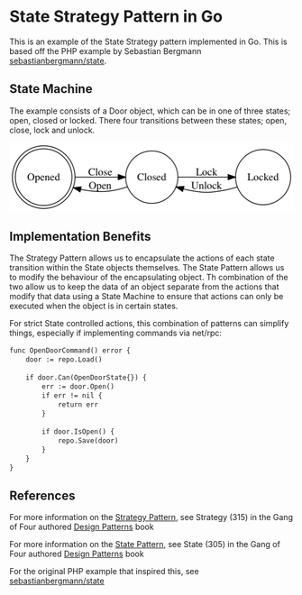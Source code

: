 # State Strategy Pattern in Go
This is an example of the State Strategy pattern implemented in Go. This is based off the PHP example by Sebastian Bergmann [sebastianbergmann/state](https://github.com/sebastianbergmann/state).

## State Machine
The example consists of a Door object, which can be in one of three states; open, closed or locked. There four transitions between these states; open, close, lock and unlock. 

![Door State Machine](https://github.com/JalfResi/StateStrategyInGo/blob/master/DoorStateDiagram.png)

## Implementation Benefits
The Strategy Pattern allows us to encapsulate the actions of each state transition within the State objects themselves. The State Pattern allows us to modify the behaviour of the encapsulating object. Th combination of the two allow us to keep the data of an object separate from the actions that modify that data using a State Machine to ensure that actions can only be executed when the object is in certain states.

For strict State controlled actions, this combination of patterns can simplify things, especially if implementing commands via net/rpc:

```golang
func OpenDoorCommand() error {
    door := repo.Load()

    if door.Can(OpenDoorState{}) {
        err := door.Open()
        if err != nil {
            return err
        }

        if door.IsOpen() {
            repo.Save(door)
        }
    }
}
```

## References
For more information on the [Strategy Pattern](https://en.wikipedia.org/wiki/Strategy_pattern), see Strategy (315) in the Gang of Four authored [Design Patterns](https://en.wikipedia.org/wiki/Design_Patterns) book

For more information on the [State Pattern](https://en.wikipedia.org/wiki/State_pattern), see State (305) in the Gang of Four authored [Design Patterns](https://en.wikipedia.org/wiki/Design_Patterns) book

For the original PHP example that inspired this, see [sebastianbergmann/state](https://github.com/sebastianbergmann/state)